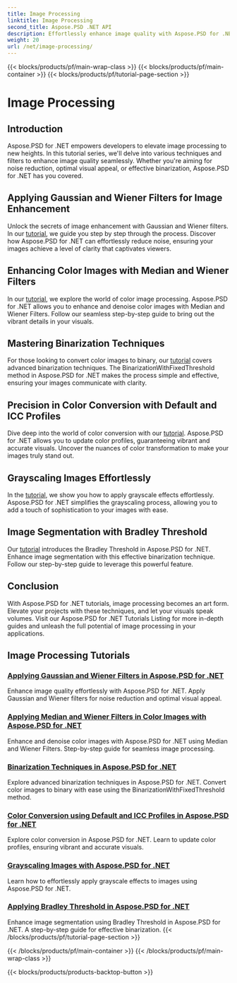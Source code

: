 ```yaml
---
title: Image Processing
linktitle: Image Processing
second_title: Aspose.PSD .NET API
description: Effortlessly enhance image quality with Aspose.PSD for .NET tutorials. Learn techniques like Gaussian and Wiener filters, color conversion, binarization, and more.
weight: 20
url: /net/image-processing/
---
```


{{< blocks/products/pf/main-wrap-class >}}
{{< blocks/products/pf/main-container >}}
{{< blocks/products/pf/tutorial-page-section >}}

# Image Processing


## Introduction

Aspose.PSD for .NET empowers developers to elevate image processing to new heights. In this tutorial series, we'll delve into various techniques and filters to enhance image quality seamlessly. Whether you're aiming for noise reduction, optimal visual appeal, or effective binarization, Aspose.PSD for .NET has you covered.

## Applying Gaussian and Wiener Filters for Image Enhancement
Unlock the secrets of image enhancement with Gaussian and Wiener filters. In our [tutorial](./apply-gaussian-wiener-filters/), we guide you step by step through the process. Discover how Aspose.PSD for .NET can effortlessly reduce noise, ensuring your images achieve a level of clarity that captivates viewers.

## Enhancing Color Images with Median and Wiener Filters
In our [tutorial](./apply-median-wiener-filters-color-images/), we explore the world of color image processing. Aspose.PSD for .NET allows you to enhance and denoise color images with Median and Wiener Filters. Follow our seamless step-by-step guide to bring out the vibrant details in your visuals.

## Mastering Binarization Techniques
For those looking to convert color images to binary, our [tutorial](./binarization-techniques/) covers advanced binarization techniques. The BinarizationWithFixedThreshold method in Aspose.PSD for .NET makes the process simple and effective, ensuring your images communicate with clarity.

## Precision in Color Conversion with Default and ICC Profiles
Dive deep into the world of color conversion with our [tutorial](./color-conversion-default-icc-profiles/). Aspose.PSD for .NET allows you to update color profiles, guaranteeing vibrant and accurate visuals. Uncover the nuances of color transformation to make your images truly stand out.

## Grayscaling Images Effortlessly
In the [tutorial](./grayscaling-images/), we show you how to apply grayscale effects effortlessly. Aspose.PSD for .NET simplifies the grayscaling process, allowing you to add a touch of sophistication to your images with ease.

## Image Segmentation with Bradley Threshold
Our [tutorial](./apply-bradley-threshold/) introduces the Bradley Threshold in Aspose.PSD for .NET. Enhance image segmentation with this effective binarization technique. Follow our step-by-step guide to leverage this powerful feature.

## Conclusion
With Aspose.PSD for .NET tutorials, image processing becomes an art form. Elevate your projects with these techniques, and let your visuals speak volumes. Visit our Aspose.PSD for .NET Tutorials Listing for more in-depth guides and unleash the full potential of image processing in your applications.

## Image Processing Tutorials
### [Applying Gaussian and Wiener Filters in Aspose.PSD for .NET](./apply-gaussian-wiener-filters/)
Enhance image quality effortlessly with Aspose.PSD for .NET. Apply Gaussian and Wiener filters for noise reduction and optimal visual appeal.
### [Applying Median and Wiener Filters in Color Images with Aspose.PSD for .NET](./apply-median-wiener-filters-color-images/)
Enhance and denoise color images with Aspose.PSD for .NET using Median and Wiener Filters. Step-by-step guide for seamless image processing.
### [Binarization Techniques in Aspose.PSD for .NET](./binarization-techniques/)
Explore advanced binarization techniques in Aspose.PSD for .NET. Convert color images to binary with ease using the BinarizationWithFixedThreshold method.
### [Color Conversion using Default and ICC Profiles in Aspose.PSD for .NET](./color-conversion-default-icc-profiles/)
Explore color conversion in Aspose.PSD for .NET. Learn to update color profiles, ensuring vibrant and accurate visuals.
### [Grayscaling Images with Aspose.PSD for .NET](./grayscaling-images/)
Learn how to effortlessly apply grayscale effects to images using Aspose.PSD for .NET.
### [Applying Bradley Threshold in Aspose.PSD for .NET](./apply-bradley-threshold/)
Enhance image segmentation using Bradley Threshold in Aspose.PSD for .NET. A step-by-step guide for effective binarization.
{{< /blocks/products/pf/tutorial-page-section >}}

{{< /blocks/products/pf/main-container >}}
{{< /blocks/products/pf/main-wrap-class >}}

{{< blocks/products/products-backtop-button >}}
